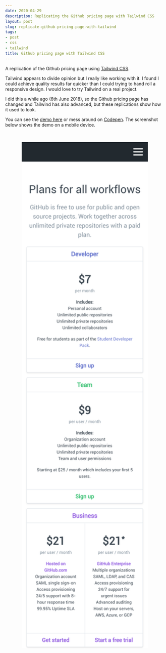 ```yaml
---
date: 2020-04-29
description: Replicating the Github pricing page with Tailwind CSS
layout: post
slug: replicate-github-pricing-page-with-tailwind
tags:
- post
- css
- tailwind
title: Github pricing page with Tailwind CSS
---
```


A replication of the Github pricing page using [Tailwind CSS](https://tailwindcss.com/).

Tailwind appears to divide opinion but I really like working with it. I found I could achieve quality results far quicker than I could trying to hand roll a responsive design. I would love to try Tailwind on a real project.

I did this a while ago (6th June 2018), so the Github pricing page has changed and Tailwind has also advanced, but these replications show how it used to look.

You can see the [demo here](/repro/github-pricing-page-using-tailwind-css/) or mess around on [Codepen](https://codepen.io/ScottWhittaker/pen/PaGZMO). The screenshot below shows the demo on a mobile device.

<div style="display: flex; justify-content: center; padding-top: 2rem;">
  <img alt="Screenshot of Github pricing page demo on mobile device" width="400" height="1600" src="/static/posts/github-pricing-page.png">
</div>
